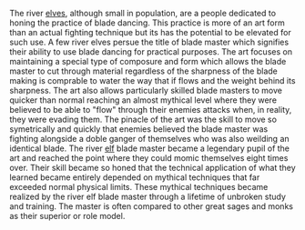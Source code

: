 The river [elves](Elves), although small in population, are a people dedicated to honing the practice of blade dancing. This practice is more of an art form than an actual fighting technique but its has the potential to be elevated for such use. A few river elves persue the title of blade master which signifies their ability to use blade dancing for practical purposes. The art focuses on maintaining a special type of composure and form which allows the blade master to cut through material regardless of the sharpness of the blade making is comprable to water the way that if flows and the weight behind its sharpness. The art also allows particularly skilled blade masters to move quicker than normal reaching an almost mythical level where they were believed to be able to "flow" through their enemies attacks when, in reality, they were evading them. The pinacle of the art was the skill to move so symetrically and quickly that enemies believed the blade master was fighting alongside a doble ganger of themselves who was also weilding an identical blade. The river [elf](Elves) blade master became a legendary pupil of the art and reached the point where they could momic themselves eight times over. Their skill became so honed that the technical application of what they learned became entirely depended on mythical techniques that far exceeded normal physical limits. These mythical techniques became realized by the river elf blade master through a lifetime of unbroken study and training. The master is often compared to other great sages and monks as their superior or role model.   